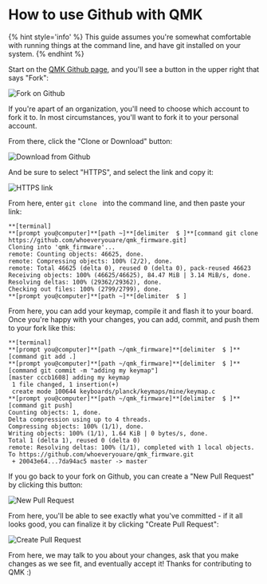 # How to use Github with QMK

{% hint style='info' %}
This guide assumes you're somewhat comfortable with running things at the command line, and have git installed on your system.
{% endhint %}

Start on the [QMK Github page](https://github.com/qmk/qmk_firmware), and you'll see a button in the upper right that says "Fork":

![Fork on Github](http://i.imgur.com/8Toomz4.jpg)

If you're apart of an organization, you'll need to choose which account to fork it to. In most circumstances, you'll want to fork it to your personal account.

From there, click the "Clone or Download" button:

![Download from Github](http://i.imgur.com/N1NYcSz.jpg)

And be sure to select "HTTPS", and select the link and copy it:

![HTTPS link](http://i.imgur.com/eGO0ohO.jpg)

From here, enter `git clone ` into the command line, and then paste your link:

```
**[terminal]
**[prompt you@computer]**[path ~]**[delimiter  $ ]**[command git clone https://github.com/whoeveryouare/qmk_firmware.git]
Cloning into 'qmk_firmware'...
remote: Counting objects: 46625, done.
remote: Compressing objects: 100% (2/2), done.
remote: Total 46625 (delta 0), reused 0 (delta 0), pack-reused 46623
Receiving objects: 100% (46625/46625), 84.47 MiB | 3.14 MiB/s, done.
Resolving deltas: 100% (29362/29362), done.
Checking out files: 100% (2799/2799), done.
**[prompt you@computer]**[path ~]**[delimiter  $ ]
```

From here, you can add your keymap, compile it and flash it to your board. Once you're happy with your changes, you can add, commit, and push them to your fork like this:

```
**[terminal]
**[prompt you@computer]**[path ~/qmk_firmware]**[delimiter  $ ]**[command git add .]
**[prompt you@computer]**[path ~/qmk_firmware]**[delimiter  $ ]**[command git commit -m "adding my keymap"]
[master cccb1608] adding my keymap
 1 file changed, 1 insertion(+)
 create mode 100644 keyboards/planck/keymaps/mine/keymap.c
**[prompt you@computer]**[path ~/qmk_firmware]**[delimiter  $ ]**[command git push]
Counting objects: 1, done.
Delta compression using up to 4 threads.
Compressing objects: 100% (1/1), done.
Writing objects: 100% (1/1), 1.64 KiB | 0 bytes/s, done.
Total 1 (delta 1), reused 0 (delta 0)
remote: Resolving deltas: 100% (1/1), completed with 1 local objects.
To https://github.com/whoeveryouare/qmk_firmware.git
 + 20043e64...7da94ac5 master -> master
```

If you go back to your fork on Github, you can create a "New Pull Request" by clicking this button:

![New Pull Request](http://i.imgur.com/DxMHpJ8.jpg)

From here, you'll be able to see exactly what you've committed - if it all looks good, you can finalize it by clicking "Create Pull Request":

![Create Pull Request](http://i.imgur.com/Ojydlaj.jpg)

From here, we may talk to you about your changes, ask that you make changes as we see fit, and eventually accept it! Thanks for contributing to QMK :)